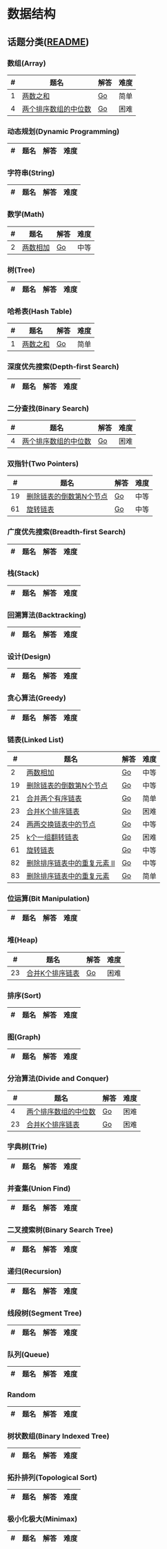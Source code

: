 
数据结构
=========

## 话题分类([README](./README.md))

### 数组(Array)

| # | 题名 | 解答 | 难度 |
|---|-----|------|-----|
| 1 | [两数之和](https://leetcode-cn.com/problems/two-sum/description/) | [Go](./algorithms/TwoSum/TwoSum.go) | 简单 |
| 4 | [两个排序数组的中位数](https://leetcode-cn.com/problems/median-of-two-sorted-arrays/description/) | [Go](./algorithms/MedianofTwoSortedArrays/MedianofTwoSortedArrays.go) | 困难 |

### 动态规划(Dynamic Programming)

| # | 题名 | 解答 | 难度 |
|---|-----|------|-----|

### 字符串(String)

| # | 题名 | 解答 | 难度 |
|---|-----|------|-----|

### 数学(Math)

| # | 题名 | 解答 | 难度 |
|---|-----|------|-----|
| 2 | [两数相加](https://leetcode-cn.com/problems/add-two-numbers/description/) | [Go](./algorithms/AddTwoNumbers/AddTwoNumbers.go) | 中等 |

### 树(Tree)

| # | 题名 | 解答 | 难度 |
|---|-----|------|-----|

### 哈希表(Hash Table)

| # | 题名 | 解答 | 难度 |
|---|-----|------|-----|
| 1 | [两数之和](https://leetcode-cn.com/problems/two-sum/description/) | [Go](./algorithms/TwoSum/TwoSum.go) | 简单 |

### 深度优先搜索(Depth-first Search)

| # | 题名 | 解答 | 难度 |
|---|-----|------|-----|

### 二分查找(Binary Search)

| # | 题名 | 解答 | 难度 |
|---|-----|------|-----|
| 4 | [两个排序数组的中位数](https://leetcode-cn.com/problems/median-of-two-sorted-arrays/description/) | [Go](./algorithms/MedianofTwoSortedArrays/MedianofTwoSortedArrays.go) | 困难 |

### 双指针(Two Pointers)

| # | 题名 | 解答 | 难度 |
|---|-----|------|-----|
| 19 | [删除链表的倒数第N个节点](https://leetcode-cn.com/problems/remove-nth-node-from-end-of-list/description/) | [Go](./algorithms/RemoveNthNodeFromEndofList/RemoveNthNodeFromEndofList.go) | 中等 |
| 61 | [旋转链表](https://leetcode-cn.com/problems/rotate-list/description/) | [Go](./algorithms/RotateList/RotateList.go) | 中等 |

### 广度优先搜索(Breadth-first Search)

| # | 题名 | 解答 | 难度 |
|---|-----|------|-----|

### 栈(Stack)

| # | 题名 | 解答 | 难度 |
|---|-----|------|-----|

### 回溯算法(Backtracking)

| # | 题名 | 解答 | 难度 |
|---|-----|------|-----|

### 设计(Design)

| # | 题名 | 解答 | 难度 |
|---|-----|------|-----|

### 贪心算法(Greedy)

| # | 题名 | 解答 | 难度 |
|---|-----|------|-----|

### 链表(Linked List)

| # | 题名 | 解答 | 难度 |
|---|-----|------|-----|
| 2 | [两数相加](https://leetcode-cn.com/problems/add-two-numbers/description/) | [Go](./algorithms/AddTwoNumbers/AddTwoNumbers.go) | 中等 |
| 19 | [删除链表的倒数第N个节点](https://leetcode-cn.com/problems/remove-nth-node-from-end-of-list/description/) | [Go](./algorithms/RemoveNthNodeFromEndofList/RemoveNthNodeFromEndofList.go) | 中等 |
| 21 | [合并两个有序链表](https://leetcode-cn.com/problems/merge-two-sorted-lists/description/) | [Go](./algorithms/MergeTwoSortedLists/MergeTwoSortedLists.go) | 简单 |
| 23 | [合并K个排序链表](https://leetcode-cn.com/problems/merge-k-sorted-lists/description/) | [Go](./algorithms/MergekSortedLists/MergekSortedLists.go) | 困难 |
| 24 | [两两交换链表中的节点](https://leetcode-cn.com/problems/swap-nodes-in-pairs/description/) | [Go](./algorithms/SwapNodesinPairs/SwapNodesinPairs.go) | 中等 |
| 25 | [k个一组翻转链表](https://leetcode-cn.com/problems/reverse-nodes-in-k-group/description/) | [Go](./algorithms/ReverseNodesInKGroup/ReverseNodesInKGroup.go) | 困难 |
| 61 | [旋转链表](https://leetcode-cn.com/problems/rotate-list/description/) | [Go](./algorithms/RotateList/RotateList.go) | 中等 |
| 82 | [删除排序链表中的重复元素 II](https://leetcode-cn.com/problems/remove-duplicates-from-sorted-list-ii/description/) | [Go](./algorithms/RemoveDuplicatesFromSortedListII/RemoveDuplicatesFromSortedListII.go) | 中等 |
| 83 | [删除排序链表中的重复元素](https://leetcode-cn.com/problems/remove-duplicates-from-sorted-list/description/) | [Go](./algorithms/RemoveDuplicatesFromSortedList/RemoveDuplicatesFromSortedList.go) | 简单 |

### 位运算(Bit Manipulation)

| # | 题名 | 解答 | 难度 |
|---|-----|------|-----|

### 堆(Heap)

| # | 题名 | 解答 | 难度 |
|---|-----|------|-----|
| 23 | [合并K个排序链表](https://leetcode-cn.com/problems/merge-k-sorted-lists/description/) | [Go](./algorithms/MergekSortedLists/MergekSortedLists.go) | 困难 |

### 排序(Sort)

| # | 题名 | 解答 | 难度 |
|---|-----|------|-----|

### 图(Graph)

| # | 题名 | 解答 | 难度 |
|---|-----|------|-----|

### 分治算法(Divide and Conquer)

| # | 题名 | 解答 | 难度 |
|---|-----|------|-----|
| 4 | [两个排序数组的中位数](https://leetcode-cn.com/problems/median-of-two-sorted-arrays/description/) | [Go](./algorithms/MedianofTwoSortedArrays/MedianofTwoSortedArrays.go) | 困难 |
| 23 | [合并K个排序链表](https://leetcode-cn.com/problems/merge-k-sorted-lists/description/) | [Go](./algorithms/MergekSortedLists/MergekSortedLists.go) | 困难 |

### 字典树(Trie)

| # | 题名 | 解答 | 难度 |
|---|-----|------|-----|

### 并查集(Union Find)

| # | 题名 | 解答 | 难度 |
|---|-----|------|-----|

### 二叉搜索树(Binary Search Tree)

| # | 题名 | 解答 | 难度 |
|---|-----|------|-----|

### 递归(Recursion)

| # | 题名 | 解答 | 难度 |
|---|-----|------|-----|

### 线段树(Segment Tree)

| # | 题名 | 解答 | 难度 |
|---|-----|------|-----|

### 队列(Queue)

| # | 题名 | 解答 | 难度 |
|---|-----|------|-----|

### Random

| # | 题名 | 解答 | 难度 |
|---|-----|------|-----|

### 树状数组(Binary Indexed Tree)

| # | 题名 | 解答 | 难度 |
|---|-----|------|-----|

### 拓扑排列(Topological Sort)

| # | 题名 | 解答 | 难度 |
|---|-----|------|-----|

### 极小化极大(Minimax)

| # | 题名 | 解答 | 难度 |
|---|-----|------|-----|
